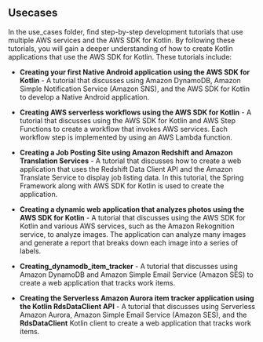 ## Usecases

In the use_cases folder, find step-by-step development tutorials that use multiple AWS services and the AWS SDK for Kotlin. By following these tutorials, you will gain a deeper understanding of how to create Kotlin applications that use the AWS SDK for Kotlin. These tutorials include:

+ **Creating your first Native Android application using the AWS SDK for Kotlin** - A tutorial that discusses using Amazon DynamoDB, Amazon Simple Notification Service (Amazon SNS), and the AWS SDK for Kotlin to develop a Native Android application.

+ **Creating AWS serverless workflows using the AWS SDK for Kotlin** - A tutorial that discusses using the AWS SDK for Kotlin and AWS Step Functions to create a workflow that invokes AWS services. Each workflow step is implemented by using an AWS Lambda function.

+ **Creating a Job Posting Site using Amazon Redshift and Amazon Translation Services** - A tutorial that discusses how to create a web application that uses the Redshift Data Client API and the Amazon Translate Service to display job listing data. In this tutorial, the Spring Framework along with AWS SDK for Kotlin is used to create the application.

+ **Creating a dynamic web application that analyzes photos using the AWS SDK for Kotlin** - A tutorial that discusses using the AWS SDK for Kotlin and various AWS services, such as the Amazon Rekognition service, to analyze images. The application can analyze many images and generate a report that breaks down each image into a series of labels.

+ **Creating_dynamodb_item_tracker** - A tutorial that discusses using Amazon DynamoDB and Amazon Simple Email Service (Amazon SES) to create a web application that tracks work items.

+ **Creating the Serverless Amazon Aurora item tracker application using the Kotlin RdsDataClient API** - A tutorial that discusses using Serverless Amazon Aurora, Amazon Simple Email Service (Amazon SES), and the **RdsDataClient** Kotlin client to create a web application that tracks work items.

